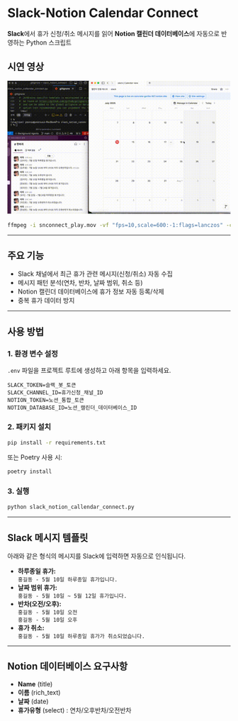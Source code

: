 # Slack-Notion Calendar Connect

**Slack**에서 휴가 신청/취소 메시지를 읽어 **Notion 캘린더 데이터베이스**에 자동으로 반영하는 Python 스크립트

## 시연 영상
![시연영상](./snconnect_play.gif)

```bash
ffmpeg -i snconnect_play.mov -vf "fps=10,scale=600:-1:flags=lanczos" -c:v gif snconnect_play.gif
```

---

## 주요 기능

- Slack 채널에서 최근 휴가 관련 메시지(신청/취소) 자동 수집
- 메시지 패턴 분석(연차, 반차, 날짜 범위, 취소 등)
- Notion 캘린더 데이터베이스에 휴가 정보 자동 등록/삭제
- 중복 휴가 데이터 방지

---

## 사용 방법

### 1. 환경 변수 설정

`.env` 파일을 프로젝트 루트에 생성하고 아래 항목을 입력하세요.

```env
SLACK_TOKEN=슬랙_봇_토큰
SLACK_CHANNEL_ID=휴가신청_채널_ID
NOTION_TOKEN=노션_통합_토큰
NOTION_DATABASE_ID=노션_캘린더_데이터베이스_ID
```

### 2. 패키지 설치

```bash
pip install -r requirements.txt
```
또는 Poetry 사용 시:
```bash
poetry install
```

### 3. 실행

```bash
python slack_notion_callendar_connect.py
```

---

## Slack 메시지 템플릿

아래와 같은 형식의 메시지를 Slack에 입력하면 자동으로 인식됩니다.

- **하루종일 휴가:**  
  `홍길동 - 5월 10일 하루종일 휴가입니다.`
- **날짜 범위 휴가:**  
  `홍길동 - 5월 10일 ~ 5월 12일 휴가입니다.`
- **반차(오전/오후):**  
  `홍길동 - 5월 10일 오전`  
  `홍길동 - 5월 10일 오후`
- **휴가 취소:**  
  `홍길동 - 5월 10일 하루종일 휴가가 취소되었습니다.`

---

## Notion 데이터베이스 요구사항

- **Name** (title)
- **이름** (rich_text)
- **날짜** (date)
- **휴가유형** (select) : 연차/오후반차/오전반차